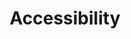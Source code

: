 ---
title: Accessibility
eleventyExcludeFromCollections: true
eleventyNavigation:
  parent: Guidelines
  key: Accessibility
  order: 1
---